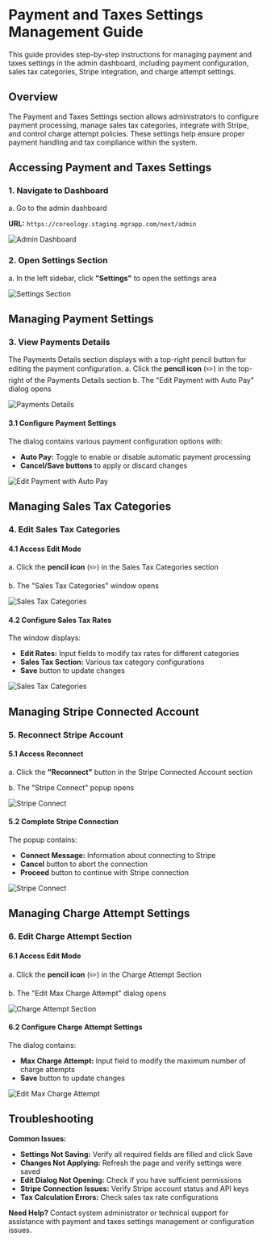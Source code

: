 # Payment and Taxes Settings Management Guide

This guide provides step-by-step instructions for managing payment and taxes settings in the admin dashboard, including payment configuration, sales tax categories, Stripe integration, and charge attempt settings.

## Overview

The Payment and Taxes Settings section allows administrators to configure payment processing, manage sales tax categories, integrate with Stripe, and control charge attempt policies. These settings help ensure proper payment handling and tax compliance within the system.

## Accessing Payment and Taxes Settings

### 1. Navigate to Dashboard

a. Go to the admin dashboard

**URL:** `https://coreology.staging.mgrapp.com/next/admin`

![Admin Dashboard](images/dashboard.png)

### 2. Open Settings Section

a. In the left sidebar, click **"Settings"** to open the settings area

![Settings Section](images/settings-section.png)

## Managing Payment Settings

### 3. View Payments Details

The Payments Details section displays with a top-right pencil button for editing the payment configuration.
a. Click the **pencil icon** (✏️) in the top-right of the Payments Details section
b. The "Edit Payment with Auto Pay" dialog opens

![Payments Details](images/payments-details.png)

#### 3.1 Configure Payment Settings
The dialog contains various payment configuration options with:
- **Auto Pay:** Toggle to enable or disable automatic payment processing
- **Cancel/Save buttons** to apply or discard changes

![Edit Payment with Auto Pay](images/edit-payment-with-auto-pay.png)

## Managing Sales Tax Categories

### 4. Edit Sales Tax Categories

#### 4.1 Access Edit Mode

a. Click the **pencil icon** (✏️) in the Sales Tax Categories section

b. The "Sales Tax Categories" window opens

![Sales Tax Categories](images/sales-tax-categories.png)
#### 4.2 Configure Sales Tax Rates
The window displays:
- **Edit Rates:** Input fields to modify tax rates for different categories
- **Sales Tax Section:** Various tax category configurations
- **Save** button to update changes

![Sales Tax Categories](images/edit-sales-tax-categories.png)

## Managing Stripe Connected Account

### 5. Reconnect Stripe Account

#### 5.1 Access Reconnect

a. Click the **"Reconnect"** button in the Stripe Connected Account section

b. The "Stripe Connect" popup opens

![Stripe Connect](images/stripe-connect.png)

#### 5.2 Complete Stripe Connection

The popup contains:
- **Connect Message:** Information about connecting to Stripe
- **Cancel** button to abort the connection
- **Proceed** button to continue with Stripe connection

![Stripe Connect](images/stripe-connect-popup.png)

## Managing Charge Attempt Settings

### 6. Edit Charge Attempt Section

#### 6.1 Access Edit Mode

a. Click the **pencil icon** (✏️) in the Charge Attempt Section

b. The "Edit Max Charge Attempt" dialog opens

![Charge Attempt Section](images/charge-attempt-section.png)

#### 6.2 Configure Charge Attempt Settings

The dialog contains:
- **Max Charge Attempt:** Input field to modify the maximum number of charge attempts
- **Save** button to update changes

![Edit Max Charge Attempt](images/edit-max-charge-attempt.png)

## Troubleshooting

**Common Issues:**
- **Settings Not Saving:** Verify all required fields are filled and click Save
- **Changes Not Applying:** Refresh the page and verify settings were saved
- **Edit Dialog Not Opening:** Check if you have sufficient permissions
- **Stripe Connection Issues:** Verify Stripe account status and API keys
- **Tax Calculation Errors:** Check sales tax rate configurations

**Need Help?** Contact system administrator or technical support for assistance with payment and taxes settings management or configuration issues.
